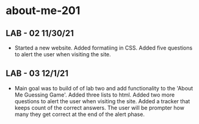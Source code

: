 # about-me-201

## LAB - 02 11/30/21

- Started a new website. Added formatiing in CSS. Added five questions to alert the user when visiting the site.

## LAB - 03 12/1/21

- Main goal was to build of of lab two and add functionality to the 'About Me Guessing Game'. Added three lists to html. Added two more questions to alert the user when visiting the site. Added a tracker that keeps count of the correct answers. The user will be prompter how many they get correct at the end of the alert phase.
